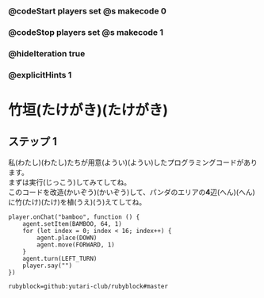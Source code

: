 ### @codeStart players set @s makecode 0
### @codeStop players set @s makecode 1

### @hideIteration true 
### @explicitHints 1


# 竹垣(たけがき)(たけがき)

## ステップ 1
私(わたし)(わたし)たちが用意(ようい)(ようい)したプログラミングコードがあります。</br>
まずは実行(じっこう)してみてしてね。</br>
このコードを改造(かいぞう)(かいぞう)して、パンダのエリアの**4**辺(へん)(へん)に竹(たけ)(たけ)を植(うえ)(う)えてしてね。</br>


```template
player.onChat("bamboo", function () {
    agent.setItem(BAMBOO, 64, 1)
    for (let index = 0; index < 16; index++) {
        agent.place(DOWN)
        agent.move(FORWARD, 1)
    }
    agent.turn(LEFT_TURN)
    player.say("")
})
```
```package
rubyblock=github:yutari-club/rubyblock#master
```
